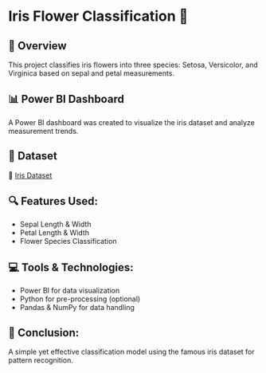 # Iris Flower Classification 🌸

## 📌 Overview
This project classifies iris flowers into three species: Setosa, Versicolor, and Virginica based on sepal and petal measurements.

## 📊 Power BI Dashboard
A Power BI dashboard was created to visualize the iris dataset and analyze measurement trends.

## 📂 Dataset
🔗 [Iris Dataset](https://www.kaggle.com/datasets/arshid/iris-flower-dataset)

## 🔍 Features Used:
- Sepal Length & Width
- Petal Length & Width
- Flower Species Classification

## 💻 Tools & Technologies:
- Power BI for data visualization
- Python for pre-processing (optional)
- Pandas & NumPy for data handling

## 📌 Conclusion:
A simple yet effective classification model using the famous iris dataset for pattern recognition.
